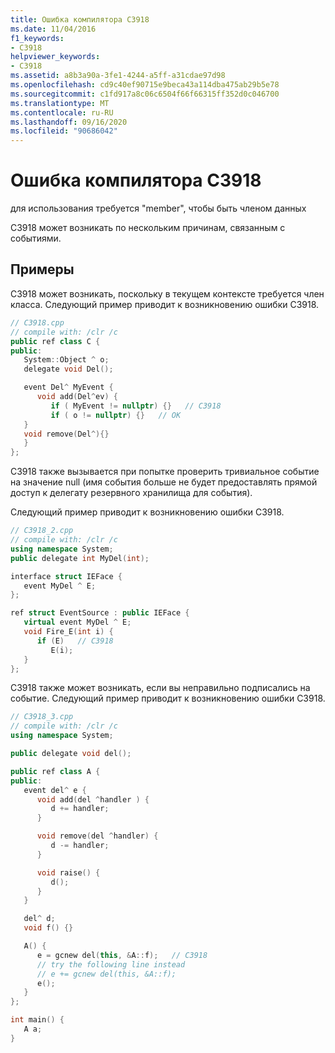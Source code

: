 ```yaml
---
title: Ошибка компилятора C3918
ms.date: 11/04/2016
f1_keywords:
- C3918
helpviewer_keywords:
- C3918
ms.assetid: a8b3a90a-3fe1-4244-a5ff-a31cdae97d98
ms.openlocfilehash: cd9c40ef90715e9beca43a114dba475ab29b5e78
ms.sourcegitcommit: c1fd917a8c06c6504f66f66315ff352d0c046700
ms.translationtype: MT
ms.contentlocale: ru-RU
ms.lasthandoff: 09/16/2020
ms.locfileid: "90686042"
---
```

# <a name="compiler-error-c3918"></a>Ошибка компилятора C3918

для использования требуется "member", чтобы быть членом данных

C3918 может возникать по нескольким причинам, связанным с событиями.

## <a name="examples"></a>Примеры

C3918 может возникать, поскольку в текущем контексте требуется член класса. Следующий пример приводит к возникновению ошибки C3918.

```cpp
// C3918.cpp
// compile with: /clr /c
public ref class C {
public:
   System::Object ^ o;
   delegate void Del();

   event Del^ MyEvent {
      void add(Del^ev) {
         if ( MyEvent != nullptr) {}   // C3918
         if ( o != nullptr) {}   // OK
   }
   void remove(Del^){}
   }
};
```

C3918 также вызывается при попытке проверить тривиальное событие на значение null (имя события больше не будет предоставлять прямой доступ к делегату резервного хранилища для события).

Следующий пример приводит к возникновению ошибки C3918.

```cpp
// C3918_2.cpp
// compile with: /clr /c
using namespace System;
public delegate int MyDel(int);

interface struct IEFace {
   event MyDel ^ E;
};

ref struct EventSource : public IEFace {
   virtual event MyDel ^ E;
   void Fire_E(int i) {
      if (E)   // C3918
         E(i);
   }
};
```

C3918 также может возникать, если вы неправильно подписались на событие. Следующий пример приводит к возникновению ошибки C3918.

```cpp
// C3918_3.cpp
// compile with: /clr /c
using namespace System;

public delegate void del();

public ref class A {
public:
   event del^ e {
      void add(del ^handler ) {
         d += handler;
      }

      void remove(del ^handler) {
         d -= handler;
      }

      void raise() {
         d();
      }
   }

   del^ d;
   void f() {}

   A() {
      e = gcnew del(this, &A::f);   // C3918
      // try the following line instead
      // e += gcnew del(this, &A::f);
      e();
   }
};

int main() {
   A a;
}
```
